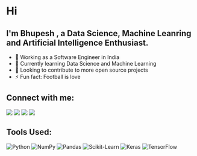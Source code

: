 # Hi
## I'm Bhupesh , a Data Science, Machine Leanring and Artificial Intelligence Enthusiast.

- 🌱 Working as a Software Engineer in India
- 📕 Currently learning Data Science and Machine Learning
- 👯 Looking to contribute to more open source projects
- ⚡ Fun fact: Football is love

## Connect with me:

<a href="mailto:bhupeshmahara@gmail.com"><img src="https://img.shields.io/badge/-Gmail-D14836?style=for-the-badge&logo=Gmail&logoColor=white"></img></a>
<a href="https://www.linkedin.com/in/bhupeshmahara/"><img src="https://img.shields.io/badge/-LinkedIn-0077B5?style=for-the-badge&logo=Linkedin&logoColor=white"></img></a>
<a href="https://github.com/bhupeshmahara"><img src="https://img.shields.io/badge/github-%23121011.svg?style=for-the-badge&logo=github&logoColor=white" /></a>
<a href="https://twitter.com/bhupeshmahara_/"><img src="https://img.shields.io/badge/-Twitter-1DA1F2?style=for-the-badge&logo=Twitter&logoColor=white"></img></a>
<!-- <a href="https://www.kaggle.com/frostyv/"><img src="https://img.shields.io/badge/Kaggle-035a7d?style=for-the-badge&logo=kaggle&logoColor=white" /></a> -->

## Tools Used:

![Python](https://img.shields.io/badge/python-3670A0?style=for-the-badge&logo=python&logoColor=ffdd54)
![NumPy](https://img.shields.io/badge/numpy-%23013243.svg?style=for-the-badge&logo=numpy&logoColor=white)
![Pandas](https://img.shields.io/badge/pandas-%23150458.svg?style=for-the-badge&logo=pandas&logoColor=white)
![Scikit-Learn](https://img.shields.io/badge/scikit--learn-%23F7931E.svg?style=for-the-badge&logo=scikit-learn&logoColor=white)
![Keras](https://img.shields.io/badge/Keras-%23D00000.svg?style=for-the-badge&logo=Keras&logoColor=white)
![TensorFlow](https://img.shields.io/badge/TensorFlow-%23FF6F00.svg?style=for-the-badge&logo=TensorFlow&logoColor=white)

